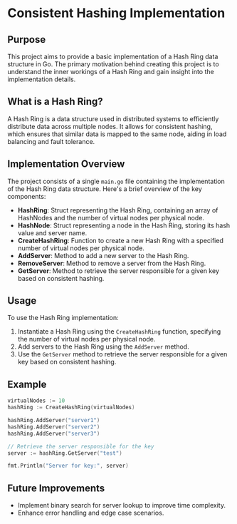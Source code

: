 # Consistent Hashing Implementation

## Purpose
This project aims to provide a basic implementation of a Hash Ring data structure in Go. The primary motivation behind creating this project is to understand the inner workings of a Hash Ring and gain insight into the implementation details.

## What is a Hash Ring?
A Hash Ring is a data structure used in distributed systems to efficiently distribute data across multiple nodes. It allows for consistent hashing, which ensures that similar data is mapped to the same node, aiding in load balancing and fault tolerance.

## Implementation Overview
The project consists of a single `main.go` file containing the implementation of the Hash Ring data structure. Here's a brief overview of the key components:
- **HashRing**: Struct representing the Hash Ring, containing an array of HashNodes and the number of virtual nodes per physical node.
- **HashNode**: Struct representing a node in the Hash Ring, storing its hash value and server name.
- **CreateHashRing**: Function to create a new Hash Ring with a specified number of virtual nodes per physical node.
- **AddServer**: Method to add a new server to the Hash Ring.
- **RemoveServer**: Method to remove a server from the Hash Ring.
- **GetServer**: Method to retrieve the server responsible for a given key based on consistent hashing.

## Usage
To use the Hash Ring implementation:
1. Instantiate a Hash Ring using the `CreateHashRing` function, specifying the number of virtual nodes per physical node.
2. Add servers to the Hash Ring using the `AddServer` method.
3. Use the `GetServer` method to retrieve the server responsible for a given key based on consistent hashing.

## Example
```go
virtualNodes := 10
hashRing := CreateHashRing(virtualNodes)

hashRing.AddServer("server1")
hashRing.AddServer("server2")
hashRing.AddServer("server3")

// Retrieve the server responsible for the key
server := hashRing.GetServer("test")

fmt.Println("Server for key:", server)
```

## Future Improvements
- Implement binary search for server lookup to improve time complexity.
- Enhance error handling and edge case scenarios.

